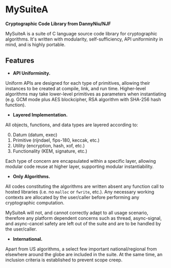 MySuiteA
========================================================

**Cryptographic Code Library from DannyNiu/NJF**

MySuiteA is a suite of C language source code library for cryptographic
algorithms. It's written with modularity, self-sufficiency, API uniforminity
in mind, and is highly portable. 

Features
--------

- **API Uniforminity.**

Uniform APIs are designed for each type of primitives, allowing their instances
to be created at compile, link, and run time. Higher-level algorithms may take
lower-level primitives as parameters when instantiating (e.g. GCM mode plus AES
blockcipher, RSA algorithm with SHA-256 hash function).

- **Layered Implementation.**

All objects, functions, and data types are layered according to:

0. Datum (datum, exec)
1. Primitive (rijndael, fips-180, keccak, etc.)
2. Utility (encryption, hash, xof, etc.)
3. Functionality (KEM, signature, etc.)

Each type of concern are encapsulated within a specific layer, allowing
modular code reuse at higher layer, supporting modular instantiability.

- **Only Algorithms.**

All codes constituting the algorithms are written absent any function call
to hosted libraries (i.e. no `malloc` or `fwrite`, etc.). Any necessary
working contexts are allocated by the user/caller before performing any
cryptographic computation.

MySuiteA will not, and cannot correctly adapt to all usage scenario, therefore
any platform dependent concerns such as thread, async-signal, and async-cancel
safety are left out of the suite and are to be handled by the user/caller.

- **International.**

Apart from US algorithms, a select few important national/regional from
elsewhere around the globe are included in the suite. At the same time, 
an inclusion criteria is established to prevent scope creep.
